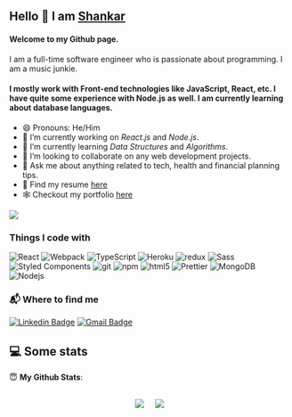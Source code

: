 ## Hello 👋 I am [Shankar](https://shankarmylsamy.netlify.app/#contact)

#### Welcome to my Github page.
 I am a full-time software engineer who is passionate about programming. I am a music junkie.
#### I mostly work with Front-end technologies like JavaScript, React, etc. I have quite some experience with Node.js as well. I am currently learning about database languages.

- 😄 Pronouns: He/Him
- 🔭 I’m currently working on *React.js* and *Node.js*.
- 🌱 I’m currently learning *Data Structures* and *Algorithms*.
- 👯 I’m looking to collaborate on any web development projects.
- 💬 Ask me about anything related to tech, health and financial planning tips.
- 📃 Find my resume [here](https://drive.google.com/file/d/1nu5Att2TrLFBDZuW1pyXgrsZ22kbEo20/view?usp=sharing)
- 🕸️ Checkout my portfolio [here](https://shankarmylsamy.netlify.app) 
<!-- - 🖋️ I write tech blogs on [Medium](https://sanchithasr.medium.com/) and [DEV Community](https://dev.to/sanchithasr) -->

![](https://komarev.com/ghpvc/?username=shankarmarine)

<h3>Things I code with</h3>
<p>
  <img alt="React" src="https://img.shields.io/badge/-React-45b8d8?style=flat-square&logo=react&logoColor=white" />
  <img alt="Webpack" src="https://img.shields.io/badge/-Webpack-8DD6F9?style=flat-square&logo=webpack&logoColor=white" /> 
  <img alt="TypeScript" src="https://img.shields.io/badge/-TypeScript-007ACC?style=flat-square&logo=typescript&logoColor=white" />
  <img alt="Heroku" src="https://img.shields.io/badge/-Heroku-430098?style=flat-square&logo=heroku&logoColor=white" />
  <img alt="redux" src="https://img.shields.io/badge/-Redux-764ABC?style=flat-square&logo=redux&logoColor=white" />
  <img alt="Sass" src="https://img.shields.io/badge/-Sass-CC6699?style=flat-square&logo=sass&logoColor=white" />
  <img alt="Styled Components" src="https://img.shields.io/badge/-Styled_Components-db7092?style=flat-square&logo=styled-components&logoColor=white" />
  <img alt="git" src="https://img.shields.io/badge/-Git-F05032?style=flat-square&logo=git&logoColor=white" />
  <img alt="npm" src="https://img.shields.io/badge/-NPM-CB3837?style=flat-square&logo=npm&logoColor=white" />
  <img alt="html5" src="https://img.shields.io/badge/-HTML5-E34F26?style=flat-square&logo=html5&logoColor=white" />
  <img alt="Prettier" src="https://img.shields.io/badge/-Prettier-F7B93E?style=flat-square&logo=prettier&logoColor=white" />
  <img alt="MongoDB" src="https://img.shields.io/badge/-MongoDB-13aa52?style=flat-square&logo=mongodb&logoColor=white" />
  <img alt="Nodejs" src="https://img.shields.io/badge/-Nodejs-43853d?style=flat-square&logo=Node.js&logoColor=white" />
</p>

### 📬 Where to find me

[![Linkedin Badge](https://img.shields.io/badge/-@shankarmarine-0A64BF?style=flat-square&labelColor=000000&logo=Linkedin&link=https://www.linkedin.com/in/shankarmarine/)](https://www.linkedin.com/in/shankarmarine/)
[![Gmail Badge](https://img.shields.io/badge/-marineshankar@gmail.com-c14438?style=flat-square&labelColor=000000&logo=Gmail&link=mailto:marineshankar@gmail.com)](mailto:marineshankar@gmail.com)



## 💻 Some stats

 <summary> 😇 <b>My Github Stats</b>: </summary>
<br>
<p align = "center">
  <img src = "https://github-readme-stats.vercel.app/api?username=shankarmarine&show_icons=true&theme=radical"> &nbsp; &nbsp;
  <img src = "https://github-readme-stats.vercel.app/api/top-langs/?username=shankarmarine&layout=compact&theme=tokyonight">
</p>
